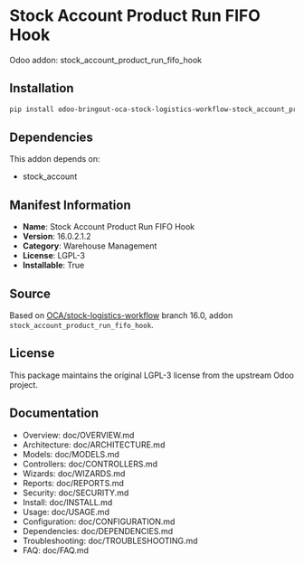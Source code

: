 # Stock Account Product Run FIFO Hook

Odoo addon: stock_account_product_run_fifo_hook

## Installation

```bash
pip install odoo-bringout-oca-stock-logistics-workflow-stock_account_product_run_fifo_hook
```

## Dependencies

This addon depends on:
- stock_account

## Manifest Information

- **Name**: Stock Account Product Run FIFO Hook
- **Version**: 16.0.2.1.2
- **Category**: Warehouse Management
- **License**: LGPL-3
- **Installable**: True

## Source

Based on [OCA/stock-logistics-workflow](https://github.com/OCA/stock-logistics-workflow) branch 16.0, addon `stock_account_product_run_fifo_hook`.

## License

This package maintains the original LGPL-3 license from the upstream Odoo project.

## Documentation

- Overview: doc/OVERVIEW.md
- Architecture: doc/ARCHITECTURE.md
- Models: doc/MODELS.md
- Controllers: doc/CONTROLLERS.md
- Wizards: doc/WIZARDS.md
- Reports: doc/REPORTS.md
- Security: doc/SECURITY.md
- Install: doc/INSTALL.md
- Usage: doc/USAGE.md
- Configuration: doc/CONFIGURATION.md
- Dependencies: doc/DEPENDENCIES.md
- Troubleshooting: doc/TROUBLESHOOTING.md
- FAQ: doc/FAQ.md
